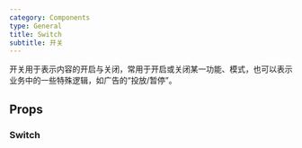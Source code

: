 ```yaml
---
category: Components
type: General
title: Switch
subtitle: 开关
---
```


开关用于表示内容的开启与关闭，常用于开启或关闭某一功能、模式，也可以表示业务中的一些特殊逻辑，如广告的“投放/暂停”。

## Props

### Switch

